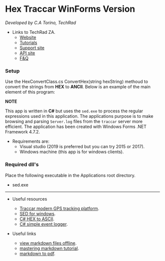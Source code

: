 # Hex Traccar WinForms Version

*Developed by C.A Torino, TechRad*
* Links to TechRad ZA.
    * [Website](https://www.techrad.co.za)
    * [Tutorials](https://tutorials.techrad.co.za)
    * [Support site](https://support.techrad.co.za)
    * [API site](https://tutorials.techrad.co.za/api)
    * [F&Q](https://faq.techrad.co.za)
    

### Setup

Use the HexConvertClass.cs ConvertHex(string hexString) methoud to convert the strings from **HEX** to **ANCII**.
Below is an example of the main element of this program:

**NOTE**

This app is written in **C#** but uses the ```sed.exe``` to process the regular expressions used in this application. 
The applications purpose is to make browsing and parsing ```Server.log``` files from the ```traccar``` server more efficient.
The application has been created with Windows Forms .NET Framework 4.7.2.

* Requirements are:
    * Visual studio (2019 is preferred but you can try 2015 or 2017).
    * Windows machine (this app is for windows clients).

### Required dll's

Place the following executable in the Applications root directory.

* sed.exe

---
* Useful resources
    * [Traccar modern GPS tracking platform](https://www.traccar.org/).
    * [SED for windows](https://github.com/mbuilov/sed-windows).
    * [C# HEX to ASCII](https://stackoverflow.com/questions/5613279/c-sharp-hex-to-ascii).
    * [C# simple event logger](http://csharphelper.com/blog/2017/03/make-a-simple-event-logger-in-c/).


* Useful links
    * [view markdown files offline](https://stackoverflow.com/questions/9843609/view-markdown-files-offline).
    * [mastering markdown tutorial](https://guides.github.com/features/mastering-markdown/).
    * [markdown to pdf](https://www.markdowntopdf.com/).
